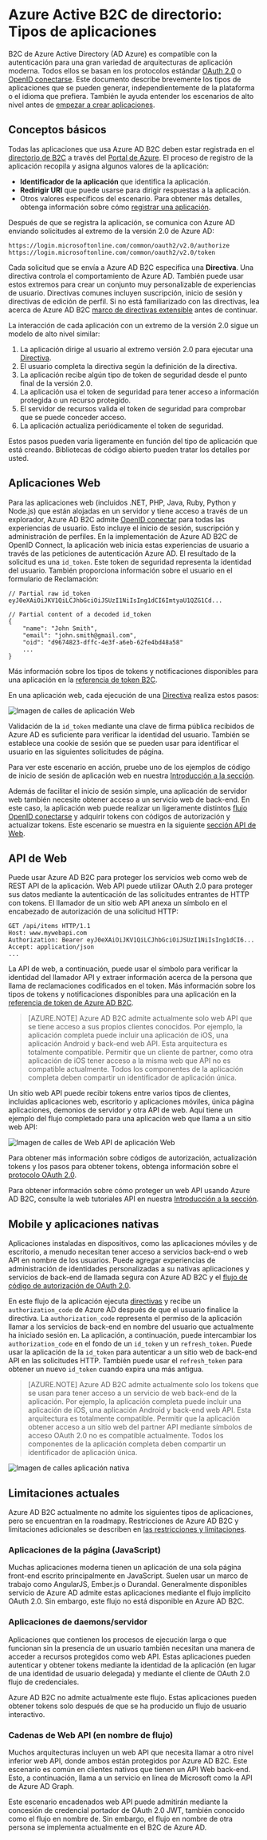 <properties
    pageTitle="Azure AD B2C | Microsoft Azure"
    description="Los tipos de aplicaciones que puede crear en el B2C de Azure Active Directory."
    services="active-directory-b2c"
    documentationCenter=""
    authors="dstrockis"
    manager="mbaldwin"
    editor=""/>

<tags
    ms.service="active-directory-b2c"
    ms.workload="identity"
    ms.tgt_pltfrm="na"
    ms.devlang="na"
    ms.topic="hero-article"
    ms.date="07/22/2016"
    ms.author="dastrock"/>

# <a name="azure-active-directory-b2c-types-of-applications"></a>Azure Active B2C de directorio: Tipos de aplicaciones

B2C de Azure Active Directory (AD Azure) es compatible con la autenticación para una gran variedad de arquitecturas de aplicación moderna. Todos ellos se basan en los protocolos estándar [OAuth 2.0](active-directory-b2c-reference-protocols.md) o [OpenID conectarse](active-directory-b2c-reference-protocols.md). Este documento describe brevemente los tipos de aplicaciones que se pueden generar, independientemente de la plataforma o el idioma que prefiera. También le ayuda entender los escenarios de alto nivel antes de [empezar a crear aplicaciones](active-directory-b2c-overview.md#getting-started).

## <a name="the-basics"></a>Conceptos básicos
Todas las aplicaciones que usa Azure AD B2C deben estar registrada en el [directorio de B2C](active-directory-b2c-get-started.md) a través del [Portal de Azure](https://portal.azure.com/). El proceso de registro de la aplicación recopila y asigna algunos valores de la aplicación:

- **Identificador de la aplicación** que identifica la aplicación.
- **Redirigir URI** que puede usarse para dirigir respuestas a la aplicación.
- Otros valores específicos del escenario. Para obtener más detalles, obtenga información sobre cómo [registrar una aplicación](active-directory-b2c-app-registration.md).

Después de que se registra la aplicación, se comunica con Azure AD enviando solicitudes al extremo de la versión 2.0 de Azure AD:

```
https://login.microsoftonline.com/common/oauth2/v2.0/authorize
https://login.microsoftonline.com/common/oauth2/v2.0/token
```

Cada solicitud que se envía a Azure AD B2C especifica una **Directiva**. Una directiva controla el comportamiento de Azure AD. También puede usar estos extremos para crear un conjunto muy personalizable de experiencias de usuario. Directivas comunes incluyen suscripción, inicio de sesión y directivas de edición de perfil. Si no está familiarizado con las directivas, lea acerca de Azure AD B2C [marco de directivas extensible](active-directory-b2c-reference-policies.md) antes de continuar.

La interacción de cada aplicación con un extremo de la versión 2.0 sigue un modelo de alto nivel similar:

1. La aplicación dirige al usuario al extremo versión 2.0 para ejecutar una [Directiva](active-directory-b2c-reference-policies.md).
2. El usuario completa la directiva según la definición de la directiva.
4. La aplicación recibe algún tipo de token de seguridad desde el punto final de la versión 2.0.
5. La aplicación usa el token de seguridad para tener acceso a información protegida o un recurso protegido.
6. El servidor de recursos valida el token de seguridad para comprobar que se puede conceder acceso.
7. La aplicación actualiza periódicamente el token de seguridad.

<!-- TODO: Need a page for libraries to link to -->
Estos pasos pueden varía ligeramente en función del tipo de aplicación que está creando. Bibliotecas de código abierto pueden tratar los detalles por usted.

## <a name="web-apps"></a>Aplicaciones Web
Para las aplicaciones web (incluidos .NET, PHP, Java, Ruby, Python y Node.js) que están alojadas en un servidor y tiene acceso a través de un explorador, Azure AD B2C admite [OpenID conectar](active-directory-b2c-reference-protocols.md) para todas las experiencias de usuario. Esto incluye el inicio de sesión, suscripción y administración de perfiles. En la implementación de Azure AD B2C de OpenID Connect, la aplicación web inicia estas experiencias de usuario a través de las peticiones de autenticación Azure AD. El resultado de la solicitud es una `id_token`. Este token de seguridad representa la identidad del usuario. También proporciona información sobre el usuario en el formulario de Reclamación:

```
// Partial raw id_token
eyJ0eXAiOiJKV1QiLCJhbGciOiJSUzI1NiIsIng1dCI6ImtyaU1QZG1Cd...

// Partial content of a decoded id_token
{
    "name": "John Smith",
    "email": "john.smith@gmail.com",
    "oid": "d9674823-dffc-4e3f-a6eb-62fe4bd48a58"
    ...
}
```

Más información sobre los tipos de tokens y notificaciones disponibles para una aplicación en la [referencia de token B2C](active-directory-b2c-reference-tokens.md).

En una aplicación web, cada ejecución de una [Directiva](active-directory-b2c-reference-policies.md) realiza estos pasos:

![Imagen de calles de aplicación Web](./media/active-directory-b2c-apps/webapp.png)

Validación de la `id_token` mediante una clave de firma pública recibidos de Azure AD es suficiente para verificar la identidad del usuario. También se establece una cookie de sesión que se pueden usar para identificar el usuario en las siguientes solicitudes de página.

Para ver este escenario en acción, pruebe uno de los ejemplos de código de inicio de sesión de aplicación web en nuestra [Introducción a la sección](active-directory-b2c-overview.md#getting-started).

Además de facilitar el inicio de sesión simple, una aplicación de servidor web también necesite obtener acceso a un servicio web de back-end. En este caso, la aplicación web puede realizar un ligeramente distintos [flujo OpenID conectarse](active-directory-b2c-reference-oidc.md) y adquirir tokens con códigos de autorización y actualizar tokens. Este escenario se muestra en la siguiente [sección API de Web](#web-apis).

<!--, and in our [WebApp-WebAPI Getting started topic](active-directory-b2c-devquickstarts-web-api-dotnet.md).-->

## <a name="web-apis"></a>API de Web
Puede usar Azure AD B2C para proteger los servicios web como web de REST API de la aplicación. Web API puede utilizar OAuth 2.0 para proteger sus datos mediante la autenticación de las solicitudes entrantes de HTTP con tokens. El llamador de un sitio web API anexa un símbolo en el encabezado de autorización de una solicitud HTTP:

```
GET /api/items HTTP/1.1
Host: www.mywebapi.com
Authorization: Bearer eyJ0eXAiOiJKV1QiLCJhbGciOiJSUzI1NiIsIng1dCI6...
Accept: application/json
...
```

La API de web, a continuación, puede usar el símbolo para verificar la identidad del llamador API y extraer información acerca de la persona que llama de reclamaciones codificados en el token. Más información sobre los tipos de tokens y notificaciones disponibles para una aplicación en la [referencia de token de Azure AD B2C](active-directory-b2c-reference-tokens.md).

> [AZURE.NOTE]
    Azure AD B2C admite actualmente solo web API que se tiene acceso a sus propios clientes conocidos. Por ejemplo, la aplicación completa puede incluir una aplicación de iOS, una aplicación Android y back-end web API. Esta arquitectura es totalmente compatible. Permitir que un cliente de partner, como otra aplicación de iOS tener acceso a la misma web que API no es compatible actualmente. Todos los componentes de la aplicación completa deben compartir un identificador de aplicación única.

Un sitio web API puede recibir tokens entre varios tipos de clientes, incluidas aplicaciones web, escritorio y aplicaciones móviles, única página aplicaciones, demonios de servidor y otra API de web. Aquí tiene un ejemplo del flujo completado para una aplicación web que llama a un sitio web API:

![Imagen de calles de Web API de aplicación Web](./media/active-directory-b2c-apps/webapi.png)

Para obtener más información sobre códigos de autorización, actualización tokens y los pasos para obtener tokens, obtenga información sobre el [protocolo OAuth 2.0](active-directory-b2c-reference-oauth-code.md).

Para obtener información sobre cómo proteger un web API usando Azure AD B2C, consulte la web tutoriales API en nuestra [Introducción a la sección](active-directory-b2c-overview.md#getting-started).

## <a name="mobile-and-native-apps"></a>Mobile y aplicaciones nativas
Aplicaciones instaladas en dispositivos, como las aplicaciones móviles y de escritorio, a menudo necesitan tener acceso a servicios back-end o web API en nombre de los usuarios. Puede agregar experiencias de administración de identidades personalizadas a su nativas aplicaciones y servicios de back-end de llamada segura con Azure AD B2C y el [flujo de código de autorización de OAuth 2.0](active-directory-b2c-reference-oauth-code.md).  

En este flujo de la aplicación ejecuta [directivas](active-directory-b2c-reference-policies.md) y recibe un `authorization_code` de Azure AD después de que el usuario finalice la directiva. La `authorization_code` representa el permiso de la aplicación llamar a los servicios de back-end en nombre del usuario que actualmente ha iniciado sesión en. La aplicación, a continuación, puede intercambiar los `authorization_code` en el fondo de un `id_token` y un `refresh_token`.  Puede usar la aplicación de la `id_token` para autenticar a un sitio web de back-end API en las solicitudes HTTP. También puede usar el `refresh_token` para obtener un nuevo `id_token` cuando expira una más antigua.

> [AZURE.NOTE]
    Azure AD B2C admite actualmente solo los tokens que se usan para tener acceso a un servicio de web back-end de la aplicación. Por ejemplo, la aplicación completa puede incluir una aplicación de iOS, una aplicación Android y back-end web API. Esta arquitectura es totalmente compatible. Permitir que la aplicación obtener acceso a un sitio web del partner API mediante símbolos de acceso OAuth 2.0 no es compatible actualmente. Todos los componentes de la aplicación completa deben compartir un identificador de aplicación única.

![Imagen de calles aplicación nativa](./media/active-directory-b2c-apps/native.png)

## <a name="current-limitations"></a>Limitaciones actuales
Azure AD B2C actualmente no admite los siguientes tipos de aplicaciones, pero se encuentran en la roadmapy. Restricciones de Azure AD B2C y limitaciones adicionales se describen en [las restricciones y limitaciones](active-directory-b2c-limitations.md).

### <a name="single-page-apps-javascript"></a>Aplicaciones de la página (JavaScript)
Muchas aplicaciones moderna tienen un aplicación de una sola página front-end escrito principalmente en JavaScript. Suelen usar un marco de trabajo como AngularJS, Ember.js o Durandal. Generalmente disponibles servicio de Azure AD admite estas aplicaciones mediante el flujo implícito OAuth 2.0. Sin embargo, este flujo no está disponible en Azure AD B2C.

### <a name="daemonsserver-side-apps"></a>Aplicaciones de daemons/servidor
Aplicaciones que contienen los procesos de ejecución larga o que funcionan sin la presencia de un usuario también necesitan una manera de acceder a recursos protegidos como web API. Estas aplicaciones pueden autenticar y obtener tokens mediante la identidad de la aplicación (en lugar de una identidad de usuario delegada) y mediante el cliente de OAuth 2.0 flujo de credenciales.

Azure AD B2C no admite actualmente este flujo. Estas aplicaciones pueden obtener tokens solo después de que se ha producido un flujo de usuario interactivo.

### <a name="web-api-chains-on-behalf-of-flow"></a>Cadenas de Web API (en nombre de flujo)
Muchos arquitecturas incluyen un web API que necesita llamar a otro nivel inferior web API, donde ambos están protegidos por Azure AD B2C. Este escenario es común en clientes nativos que tienen un API Web back-end. Esto, a continuación, llama a un servicio en línea de Microsoft como la API de Azure AD Graph.

Este escenario encadenados web API puede admitirán mediante la concesión de credencial portador de OAuth 2.0 JWT, también conocido como el flujo en nombre de.  Sin embargo, el flujo en nombre de otra persona se implementa actualmente en el B2C de Azure AD.

